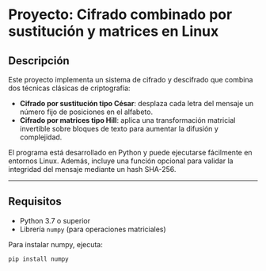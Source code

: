 
# Proyecto: Cifrado combinado por sustitución y matrices en Linux

## Descripción

Este proyecto implementa un sistema de cifrado y descifrado que combina dos técnicas clásicas de criptografía:

- **Cifrado por sustitución tipo César**: desplaza cada letra del mensaje un número fijo de posiciones en el alfabeto.
- **Cifrado por matrices tipo Hill**: aplica una transformación matricial invertible sobre bloques de texto para aumentar la difusión y complejidad.

El programa está desarrollado en Python y puede ejecutarse fácilmente en entornos Linux. Además, incluye una función opcional para validar la integridad del mensaje mediante un hash SHA-256.

---

## Requisitos

- Python 3.7 o superior
- Librería `numpy` (para operaciones matriciales)

Para instalar numpy, ejecuta:
```bash
pip install numpy
